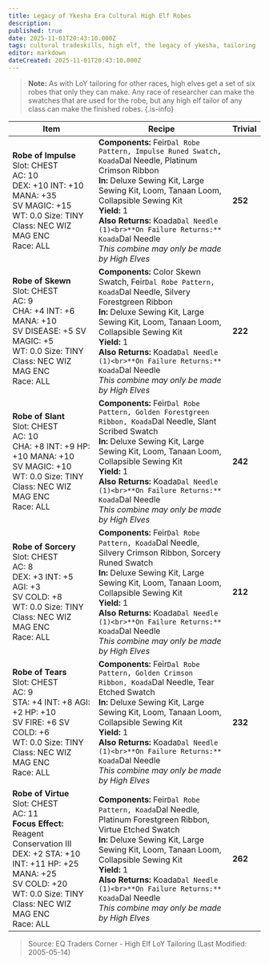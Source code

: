 ```yaml
---
title: Legacy of Ykesha Era Cultural High Elf Robes
description: 
published: true
date: 2025-11-01T20:43:10.000Z
tags: cultural tradeskills, high elf, the legacy of ykesha, tailoring
editor: markdown
dateCreated: 2025-11-01T20:43:10.000Z
---
```


> **Note:** As with LoY tailoring for other races, high elves get a set of six robes that only they can make. Any race of researcher can make the swatches that are used for the robe, but any high elf tailor of any class can make the finished robes.
{.is-info}

| Item | Recipe | Trivial |
|------|--------|---------|
| **Robe of Impulse**<br>Slot: CHEST<br>AC: 10<br>DEX: +10 INT: +10 MANA: +35<br>SV MAGIC: +15<br>WT: 0.0 Size: TINY<br>Class: NEC WIZ MAG ENC<br>Race: ALL | **Components:** Feir`Dal Robe Pattern, Impulse Runed Swatch, Koada`Dal Needle, Platinum Crimson Ribbon<br>**In:** Deluxe Sewing Kit, Large Sewing Kit, Loom, Tanaan Loom, Collapsible Sewing Kit<br>**Yield:** 1<br>**Also Returns:** Koada`Dal Needle (1)<br>**On Failure Returns:** Koada`Dal Needle<br>*This combine may only be made by High Elves* | **252** |
| **Robe of Skewn**<br>Slot: CHEST<br>AC: 9<br>CHA: +4 INT: +6 MANA: +10<br>SV DISEASE: +5 SV MAGIC: +5<br>WT: 0.0 Size: TINY<br>Class: NEC WIZ MAG ENC<br>Race: ALL | **Components:** Color Skewn Swatch, Feir`Dal Robe Pattern, Koada`Dal Needle, Silvery Forestgreen Ribbon<br>**In:** Deluxe Sewing Kit, Large Sewing Kit, Loom, Tanaan Loom, Collapsible Sewing Kit<br>**Yield:** 1<br>**Also Returns:** Koada`Dal Needle (1)<br>**On Failure Returns:** Koada`Dal Needle<br>*This combine may only be made by High Elves* | **222** |
| **Robe of Slant**<br>Slot: CHEST<br>AC: 10<br>CHA: +8 INT: +9 HP: +10 MANA: +10<br>SV MAGIC: +10<br>WT: 0.0 Size: TINY<br>Class: NEC WIZ MAG ENC<br>Race: ALL | **Components:** Feir`Dal Robe Pattern, Golden Forestgreen Ribbon, Koada`Dal Needle, Slant Scribed Swatch<br>**In:** Deluxe Sewing Kit, Large Sewing Kit, Loom, Tanaan Loom, Collapsible Sewing Kit<br>**Yield:** 1<br>**Also Returns:** Koada`Dal Needle (1)<br>**On Failure Returns:** Koada`Dal Needle<br>*This combine may only be made by High Elves* | **242** |
| **Robe of Sorcery**<br>Slot: CHEST<br>AC: 8<br>DEX: +3 INT: +5 AGI: +3<br>SV COLD: +8<br>WT: 0.0 Size: TINY<br>Class: NEC WIZ MAG ENC<br>Race: ALL | **Components:** Feir`Dal Robe Pattern, Koada`Dal Needle, Silvery Crimson Ribbon, Sorcery Runed Swatch<br>**In:** Deluxe Sewing Kit, Large Sewing Kit, Loom, Tanaan Loom, Collapsible Sewing Kit<br>**Yield:** 1<br>**Also Returns:** Koada`Dal Needle (1)<br>**On Failure Returns:** Koada`Dal Needle<br>*This combine may only be made by High Elves* | **212** |
| **Robe of Tears**<br>Slot: CHEST<br>AC: 9<br>STA: +4 INT: +8 AGI: +2 HP: +10<br>SV FIRE: +6 SV COLD: +6<br>WT: 0.0 Size: TINY<br>Class: NEC WIZ MAG ENC<br>Race: ALL | **Components:** Feir`Dal Robe Pattern, Golden Crimson Ribbon, Koada`Dal Needle, Tear Etched Swatch<br>**In:** Deluxe Sewing Kit, Large Sewing Kit, Loom, Tanaan Loom, Collapsible Sewing Kit<br>**Yield:** 1<br>**Also Returns:** Koada`Dal Needle (1)<br>**On Failure Returns:** Koada`Dal Needle<br>*This combine may only be made by High Elves* | **232** |
| **Robe of Virtue**<br>Slot: CHEST<br>AC: 11<br>**Focus Effect:** Reagent Conservation III<br>DEX: +2 STA: +10 INT: +11 HP: +25 MANA: +25<br>SV COLD: +20<br>WT: 0.0 Size: TINY<br>Class: NEC WIZ MAG ENC<br>Race: ALL | **Components:** Feir`Dal Robe Pattern, Koada`Dal Needle, Platinum Forestgreen Ribbon, Virtue Etched Swatch<br>**In:** Deluxe Sewing Kit, Large Sewing Kit, Loom, Tanaan Loom, Collapsible Sewing Kit<br>**Yield:** 1<br>**Also Returns:** Koada`Dal Needle (1)<br>**On Failure Returns:** Koada`Dal Needle<br>*This combine may only be made by High Elves* | **262** |

> Source: EQ Traders Corner - High Elf LoY Tailoring (Last Modified: 2005-05-14)
